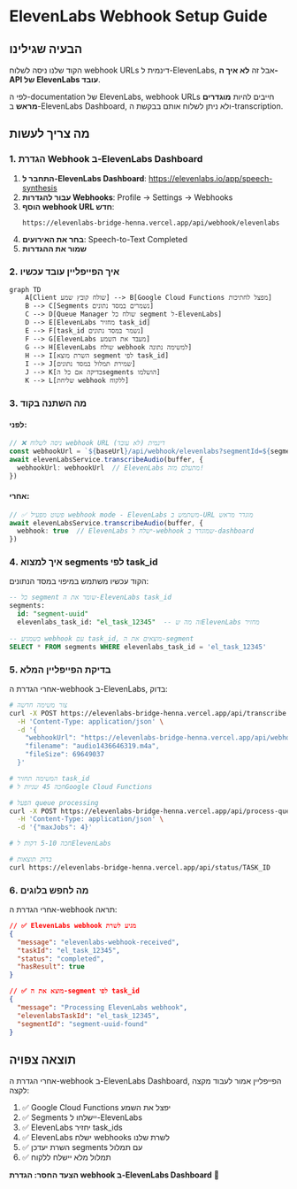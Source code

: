 # ElevenLabs Webhook Setup Guide

## הבעיה שגילינו

הקוד שלנו ניסה לשלוח webhook URLs דינמית ל-ElevenLabs, אבל זה **לא איך ה-API של ElevenLabs עובד**.

לפי ה-documentation של ElevenLabs, webhook URLs חייבים להיות **מוגדרים מראש** ב-ElevenLabs Dashboard, ולא ניתן לשלוח אותם בבקשת ה-transcription.

## מה צריך לעשות

### 1. הגדרת Webhook ב-ElevenLabs Dashboard

1. **התחבר ל-ElevenLabs Dashboard**: https://elevenlabs.io/app/speech-synthesis
2. **עבור להגדרות Webhooks**: Profile → Settings → Webhooks  
3. **הוסף webhook URL חדש**:
   ```
   https://elevenlabs-bridge-henna.vercel.app/api/webhook/elevenlabs
   ```
4. **בחר את האירועים**: Speech-to-Text Completed
5. **שמור את ההגדרות**

### 2. איך הפייפליין עובד עכשיו

```mermaid
graph TD
    A[Client שולח קובץ שמע] --> B[Google Cloud Functions מפצל לחתיכות]
    B --> C[Segments נשמרים במסד נתונים]
    C --> D[Queue Manager שולח כל segment ל-ElevenLabs]
    D --> E[ElevenLabs מחזיר task_id]
    E --> F[task_id נשמר במסד נתונים]
    F --> G[ElevenLabs מעבד את השמע]
    G --> H[ElevenLabs שולח webhook למשימה נתונה]
    H --> I[השרת מוצא segment לפי task_id]
    I --> J[שמירת תמלול במסד נתונים]
    J --> K[בדיקה אם כל הsegments הושלמו]
    K --> L[שליחת webhook ללקוח]
```

### 3. מה השתנה בקוד

#### לפני:
```typescript
// ❌ ניסה לשלוח webhook URL דינמית (לא עובד)
const webhookUrl = `${baseUrl}/api/webhook/elevenlabs?segmentId=${segmentId}`
await elevenLabsService.transcribeAudio(buffer, {
  webhookUrl: webhookUrl  // ElevenLabs מתעלם מזה!
})
```

#### אחרי:
```typescript
// ✅ פשוט מפעיל webhook mode - ElevenLabs משתמש ב-URL מוגדר מראש
await elevenLabsService.transcribeAudio(buffer, {
  webhook: true  // ElevenLabs ישלח ל-webhook שמוגדר ב-dashboard
})
```

### 4. איך למצוא segments לפי task_id

הקוד עכשיו משתמש במיפוי במסד הנתונים:

```sql
-- כל segment שומר את ה-ElevenLabs task_id
segments:
  id: "segment-uuid"
  elevenlabs_task_id: "el_task_12345"  -- זה מה שElevenLabs מחזיר
  
-- כשמגיע webhook עם task_id, מוצאים את ה-segment
SELECT * FROM segments WHERE elevenlabs_task_id = 'el_task_12345'
```

### 5. בדיקת הפייפליין המלא

אחרי הגדרת ה-webhook ב-ElevenLabs, בדוק:

```bash
# צור משימה חדשה
curl -X POST https://elevenlabs-bridge-henna.vercel.app/api/transcribe \
  -H 'Content-Type: application/json' \
  -d '{
    "webhookUrl": "https://elevenlabs-bridge-henna.vercel.app/api/webhook/elevenlabs",
    "filename": "audio1436646319.m4a", 
    "fileSize": 69649037
  }'

# המשימה תחזיר task_id
# חכה 45 שניות לGoogle Cloud Functions

# הפעל queue processing  
curl -X POST https://elevenlabs-bridge-henna.vercel.app/api/process-queue \
  -H 'Content-Type: application/json' \
  -d '{"maxJobs": 4}'

# חכה 5-10 דקות לElevenLabs

# בדוק תוצאות
curl https://elevenlabs-bridge-henna.vercel.app/api/status/TASK_ID
```

### 6. מה לחפש בלוגים

אחרי הגדרת ה-webhook תראה:

```json
// ✅ ElevenLabs webhook מגיע לשרת
{
  "message": "elevenlabs-webhook-received",
  "taskId": "el_task_12345",
  "status": "completed",
  "hasResult": true
}

// ✅ מוצא את ה-segment לפי task_id
{
  "message": "Processing ElevenLabs webhook",
  "elevenlabsTaskId": "el_task_12345",
  "segmentId": "segment-uuid-found"
}
```

## תוצאה צפויה

אחרי הגדרת ה-webhook ב-ElevenLabs Dashboard, הפייפליין אמור לעבוד מקצה לקצה:

1. ✅ Google Cloud Functions יפצל את השמע
2. ✅ Segments יישלחו ל-ElevenLabs  
3. ✅ ElevenLabs יחזיר task_ids
4. ✅ ElevenLabs ישלח webhooks לשרת שלנו
5. ✅ השרת יעדכן segments עם תמלול
6. ✅ תמלול מלא יישלח ללקוח

**הצעד החסר: הגדרת webhook ב-ElevenLabs Dashboard** 🎯 